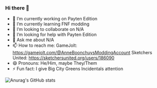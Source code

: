 ### Hi there 👋

- 🔭 I’m currently working on Payten Edition
- 🌱 I’m currently learning FNF modding
- 👯 I’m looking to collaborate on N/A
- 🤔 I’m looking for help with Payten Edition
- 💬 Ask me about N/A
- 📫 How to reach me: GameJolt: https://gamejolt.com/@AnneBoonchuysModdingAccount 
   Sketchers United: https://sketchersunited.org/users/186090
- 😄 Pronouns: He/Him, maybe They/Them
- ⚡ Fun fact: I give Big City Greens Incidentals attention


![Anurag's GitHub stats](https://github-readme-stats.vercel.app/api?username=PDL2CGamejolt&show_icons=true&theme=radical)
